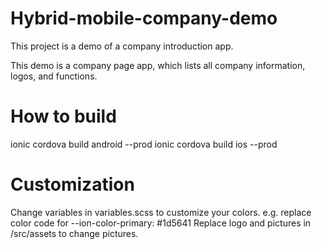 # Hybrid-mobile-company-demo
This project is a demo of a company introduction app. 

This demo is a company page app, which lists all company information, logos, and functions. 

# How to build
ionic cordova build android --prod
ionic cordova build ios --prod

# Customization
Change variables in variables.scss to customize your colors. e.g. replace color code for --ion-color-primary: #1d5641
Replace logo and pictures in /src/assets to change pictures. 
